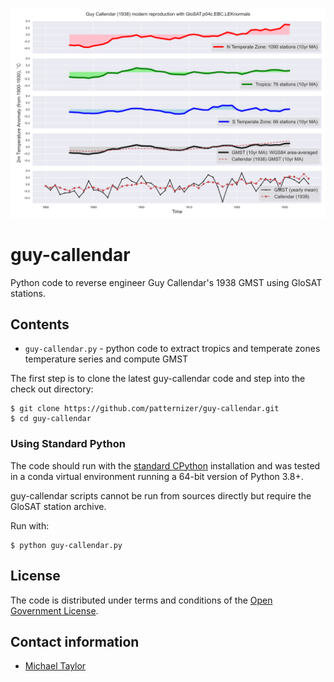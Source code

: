 ![image](https://github.com/patternizer/guy-callendar/blob/main/guy-callendar-gmst.png)

# guy-callendar

Python code to reverse engineer Guy Callendar's 1938 GMST using GloSAT stations. 

## Contents

* `guy-callendar.py` - python code to extract tropics and temperate zones temperature series and compute GMST

The first step is to clone the latest guy-callendar code and step into the check out directory: 

    $ git clone https://github.com/patternizer/guy-callendar.git
    $ cd guy-callendar

### Using Standard Python

The code should run with the [standard CPython](https://www.python.org/downloads/) installation and was tested in a conda virtual environment running a 64-bit version of Python 3.8+.

guy-callendar scripts cannot be run from sources directly but require the GloSAT station archive.

Run with:

    $ python guy-callendar.py

## License

The code is distributed under terms and conditions of the [Open Government License](http://www.nationalarchives.gov.uk/doc/open-government-licence/version/3/).

## Contact information

* [Michael Taylor](michael.a.taylor@uea.ac.uk)


